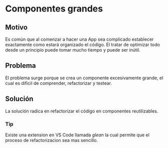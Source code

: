 # Componentes grandes

## Motivo

Es común que al comenzar a hacer una App sea complicado establecer exactamente como estará organizado el código. El tratar de optimizar todo desde un principio puede tomar mucho tiempo y puede ser inútil.

## Problema

El problema surge porque se crea un componente excesivamente grande, el cual es dificil de comprender, refactorizar y testear.

## Solución

La solución radica en refactorizar el código en componentes reutilizables.

### Tip

Existe una extension en VS Code llamada _glean_ la cual permite que el proceso de refactorizacion sea mas sencillo.
